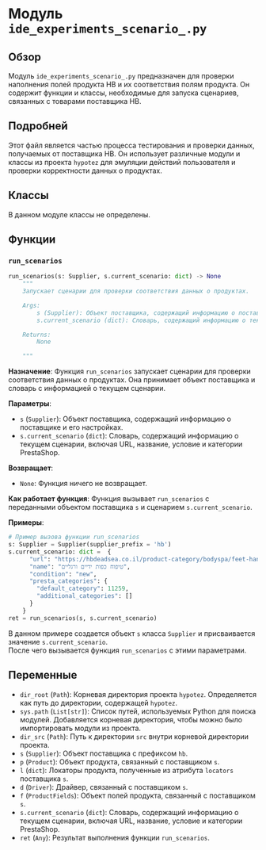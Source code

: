 # Модуль `ide_experiments_scenario_.py`

## Обзор

Модуль `ide_experiments_scenario_.py` предназначен для проверки наполнения полей продукта HB и их соответствия полям продукта. Он содержит функции и классы, необходимые для запуска сценариев, связанных с товарами поставщика HB.

## Подробней

Этот файл является частью процесса тестирования и проверки данных, получаемых от поставщика HB. Он использует различные модули и классы из проекта `hypotez` для эмуляции действий пользователя и проверки корректности данных о продуктах.

## Классы

В данном модуле классы не определены.

## Функции

### `run_scenarios`

```python
run_scenarios(s: Supplier, s.current_scenario: dict) -> None
    """
    Запускает сценарии для проверки соответствия данных о продуктах.

    Args:
        s (Supplier): Объект поставщика, содержащий информацию о поставщике и его настройках.
        s.current_scenario (dict): Словарь, содержащий информацию о текущем сценарии, включая URL, название, условие и категории PrestaShop.

    Returns:
        None

    """
```

**Назначение**:
Функция `run_scenarios` запускает сценарии для проверки соответствия данных о продуктах. Она принимает объект поставщика и словарь с информацией о текущем сценарии.

**Параметры**:
- `s` (`Supplier`): Объект поставщика, содержащий информацию о поставщике и его настройках.
- `s.current_scenario` (`dict`): Словарь, содержащий информацию о текущем сценарии, включая URL, название, условие и категории PrestaShop.

**Возвращает**:
- `None`: Функция ничего не возвращает.

**Как работает функция**:
Функция вызывает `run_scenarios` с переданными объектом поставщика `s` и сценарием `s.current_scenario`.

**Примеры**:
```python
# Пример вызова функции run_scenarios
s: Supplier = Supplier(supplier_prefix = 'hb')
s.current_scenario: dict =  {
      "url": "https://hbdeadsea.co.il/product-category/bodyspa/feet-hand-treatment/",
      "name": "טיפוח כפות ידיים ורגליים",
      "condition": "new",
      "presta_categories": {
        "default_category": 11259,
        "additional_categories": []
      }
    }
ret = run_scenarios(s, s.current_scenario)
```
В данном примере создается объект `s` класса `Supplier` и присваивается значение `s.current_scenario`.  
После чего вызывается функция `run_scenarios` с этими параметрами.

## Переменные

- `dir_root` (`Path`): Корневая директория проекта `hypotez`. Определяется как путь до директории, содержащей `hypotez`.
- `sys.path` (`List[str]`): Список путей, используемых Python для поиска модулей. Добавляется корневая директория, чтобы можно было импортировать модули из проекта.
- `dir_src` (`Path`): Путь к директории `src` внутри корневой директории проекта.
- `s` (`Supplier`): Объект поставщика с префиксом `hb`.
- `p` (`Product`): Объект продукта, связанный с поставщиком `s`.
- `l` (`dict`): Локаторы продукта, полученные из атрибута `locators` поставщика `s`.
- `d` (`Driver`): Драйвер, связанный с поставщиком `s`.
- `f` (`ProductFields`): Объект полей продукта, связанный с поставщиком `s`.
- `s.current_scenario` (`dict`): Словарь, содержащий информацию о текущем сценарии, включая URL, название, условие и категории PrestaShop.
- `ret` (`Any`): Результат выполнения функции `run_scenarios`.